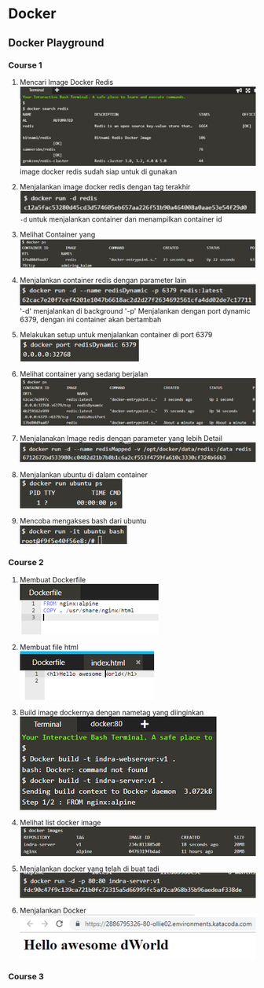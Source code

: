 # Docker

## Docker Playground

### Course 1 

1. Mencari Image Docker Redis  </br>
![Step 1](https://raw.githubusercontent.com/indrahad/tcclanjut/master/minggu-03/course-01/step1.png)</br>
 image docker redis sudah siap untuk di gunakan 

2. Menjalankan image docker redis dengan tag terakhir</br>
![Step 2](https://raw.githubusercontent.com/indrahad/tcclanjut/master/minggu-03/course-01/step2.png)</br>
`-d` untuk menjalankan container dan menampilkan container id

3. Melihat Container yang</br> 
![Step 3](https://raw.githubusercontent.com/indrahad/tcclanjut/master/minggu-03/course-01/step3.png)

4. Menjalankan container redis dengan parameter lain</br>
![Step 4](https://raw.githubusercontent.com/indrahad/tcclanjut/master/minggu-03/course-01/step4.png)</br>
'-d' menjalankan di background '-p' Menjalankan dengan port dynamic 6379, dengan ini container akan bertambah

5. Melakukan setup untuk menjalankan container di port 6379</br>
![Step 5](https://raw.githubusercontent.com/indrahad/tcclanjut/master/minggu-03/course-01/step5.png)

6. Melihat container yang sedang berjalan</br>
![Step 6](https://raw.githubusercontent.com/indrahad/tcclanjut/master/minggu-03/course-01/step6.png)

7. Menjalanakan Image redis dengan parameter yang lebih Detail</br>
![Step 7](https://raw.githubusercontent.com/indrahad/tcclanjut/master/minggu-03/course-01/step7.png)

8. Menjalankan ubuntu di dalam container</br>
![Step 8](https://raw.githubusercontent.com/indrahad/tcclanjut/master/minggu-03/course-01/step8.png)

9. Mencoba mengakses bash dari ubuntu </br>
![Step 9](https://raw.githubusercontent.com/indrahad/tcclanjut/master/minggu-03/course-01/step9.png)

### Course 2 

1. Membuat Dockerfile </br>
![Step 1](https://raw.githubusercontent.com/indrahad/tcclanjut/master/minggu-03/course-02/step1.png)

2. Membuat file html </br>
![Step 2](https://raw.githubusercontent.com/indrahad/tcclanjut/master/minggu-03/course-02/step2.png)

3. Build image dockernya dengan nametag yang diinginkan </br>
![Step 3](https://raw.githubusercontent.com/indrahad/tcclanjut/master/minggu-03/course-02/step3.png)

4. Melihat list docker image </br>
![Step 4](https://raw.githubusercontent.com/indrahad/tcclanjut/master/minggu-03/course-02/step4.png)

5. Menjalankan docker yang telah di buat tadi</br>
![Step 5](https://raw.githubusercontent.com/indrahad/tcclanjut/master/minggu-03/course-02/step5.png)

6. Menjalankan Docker </br>
![Step 6](https://raw.githubusercontent.com/indrahad/tcclanjut/master/minggu-03/course-02/step6.png)

### Course 3
